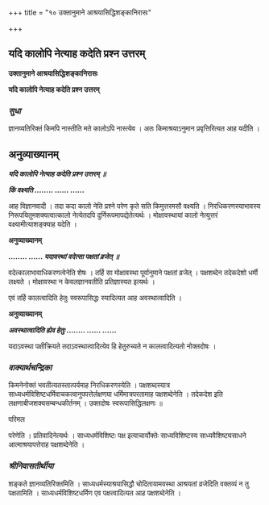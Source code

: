 +++
title = "१० उक्तानुमाने आश्रयासिद्धिशङ्कानिरासः"

+++


## यदि कालोपि नेत्याह कदेति प्रश्न उत्तरम्

**उक्तानुमाने आश्रयासिद्धिशङ्कानिरासः**

**यदि कालोपि नेत्याह कदेति प्रश्न उत्तरम्**

### ***सुधा***

ज्ञानव्यतिरिक्तं किमपि नास्तीति मते कालोऽपि नास्त्येव । अतः किमाश्रयाऽनुमान प्रवृत्तिरित्यत आह यदीति ।

## **अनुव्याख्यानम्**

***यदि कालोपि नेत्याह कदेति प्रश्न उत्तरम् ॥***

***किं वक्ष्यति ........ ...... ......***

आह विज्ञानवादी । तदा कदा कालो नेति प्रश्ने परेण कृते सति किमुत्तरमसौ वक्ष्यति । निरधिकरणस्याभावस्य निरूपयितुमशक्यत्वात्कालो नेत्येतदपि दुर्निरूपमापद्येतेत्यर्थः । मोक्षावस्थायां कालो नेत्युत्तरं वक्ष्यामीत्याशङ्क्याह यदेति ।

**अनुव्याख्यानम्**

***........ ...... यदावस्थां वदेत्सा पक्षतां व्रजेत् ॥***

वदेत्कालाभावाधिकरणत्वेनेति शेषः । तर्हि सा मोक्षावस्था पूर्वानुमाने पक्षतां व्रजेत् । पक्षशब्देन तदेकदेशो धर्मी लक्ष्यते । मोक्षावस्था न केवलज्ञानवतीति प्रतिज्ञास्यत इत्यर्थः ।

एवं तर्हि कालत्वादिति हेतुः स्वरूपासिद्धः स्यादित्यत आह अवस्थात्वादिति ।

**अनुव्याख्यानम्**

***अवस्थात्वादिति ह्येव हेतुः ........ ...... ......***

यदाऽवस्था पक्षीक्रियते तदाऽवस्थात्वादित्येव हि हेतुरुच्यते न कालत्वादित्यतो नोक्तदोषः ।

### ***वाक्यार्थचन्द्रिका***

किमनेनोक्तं भवतीत्यतस्तात्पर्यमाह निरधिकरणस्येति । पक्षशब्दस्यात्र साध्यधर्मविशिष्टधर्मिवाचकत्वानुपपत्तेर्लक्षणया धर्मिमात्रपरतामाह पक्षशब्देनेति । तदेकदेश इति लक्षणाबीजशक्यसम्बन्धकीर्तनम् । उक्तदोषः स्वरूपासिद्धिलक्षणः ॥

परिमल

परेणेति । प्रतिवादिनेत्यर्थः । साध्यधर्मविशिष्टः पक्ष इत्याचार्योक्तेः साध्यविशिष्टस्य साध्यवैशिष्ट्यसाधने आत्माश्रयापत्तेराह पक्षशब्देनेति ।

### ***श्रीनिवासतीर्थीया***

शङ्कते ज्ञानव्यतिरिक्तमिति । साध्यधर्मस्याश्रयासिद्धौ चोदितायामवस्था आश्रयतां व्रजेदिति वक्तव्यं न तु पक्षतामिति । साध्यधर्मविशिष्टधर्मिण एव पक्षत्वादित्यत आह पक्षशब्देनेति ।

